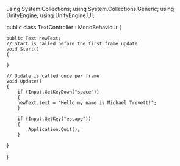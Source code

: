 using System.Collections;
using System.Collections.Generic;
using UnityEngine;
using UnityEngine.UI;

public class TextController : MonoBehaviour
{

    public Text newText;
    // Start is called before the first frame update
    void Start()
    {
        
    }

    // Update is called once per frame
    void Update()
    {
        if (Input.GetKeyDown("space"))
        {
        newText.text = "Hello my name is Michael Trevett!";
        }

        if (Input.GetKey("escape"))
        {
            Application.Quit();
        }

    }
}
